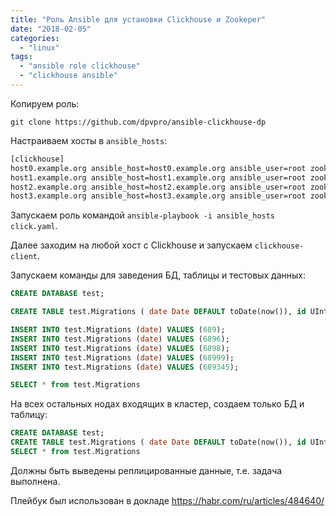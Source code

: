 ```yaml
---
title: "Роль Ansible для установки Clickhouse и Zookeper"
date: "2018-02-05"
categories: 
  - "linux"
tags: 
  - "ansible role clickhouse"
  - "clickhouse ansible"
---
```


<!--more-->

Копируем роль:

`git clone https://github.com/dpvpro/ansible-clickhouse-dp`

Настраиваем хосты в `ansible_hosts`:

```bash
[clickhouse]
host0.example.org ansible_host=host0.example.org ansible_user=root zookeeper_id=1
host1.example.org ansible_host=host1.example.org ansible_user=root zookeeper_id=2
host2.example.org ansible_host=host2.example.org ansible_user=root zookeeper_id=3
host3.example.org ansible_host=host3.example.org ansible_user=root zookeeper_id=4
```

Запускаем роль командой `ansible-playbook -i ansible_hosts click.yaml`.

Далее заходим на любой хост с Clickhouse и запускаем `clickhouse-client`.

Запускаем команды для заведения БД, таблицы и тестовых данных:

```sql
CREATE DATABASE test;

CREATE TABLE test.Migrations ( date Date DEFAULT toDate(now()), id UInt64, time UInt64) ENGINE = ReplicatedMergeTree('/clickhouse/tables/{shard}/test/Migrations', '{replica}', date, (id, time), 8192);

INSERT INTO test.Migrations (date) VALUES (689);
INSERT INTO test.Migrations (date) VALUES (6896);
INSERT INTO test.Migrations (date) VALUES (6898);
INSERT INTO test.Migrations (date) VALUES (68999);
INSERT INTO test.Migrations (date) VALUES (689345);

SELECT * from test.Migrations
```

На всех остальных нодах входящих в кластер, создаем только БД и таблицу:

```sql
CREATE DATABASE test;
CREATE TABLE test.Migrations ( date Date DEFAULT toDate(now()), id UInt64, time UInt64) ENGINE = ReplicatedMergeTree('/clickhouse/tables/{shard}/test/Migrations', '{replica}', date, (id, time), 8192);
SELECT * from test.Migrations

```

Должны быть выведены реплицированные данные, т.е. задача выполнена.

Плейбук был использован в докладе https://habr.com/ru/articles/484640/